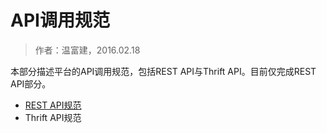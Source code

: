 API调用规范
====================

> 作者：温富建，2016.02.18

本部分描述平台的API调用规范，包括REST API与Thrift API。目前仅完成REST API部分。

- [REST API规范](api-specification-rest.html)
- Thrift API规范
